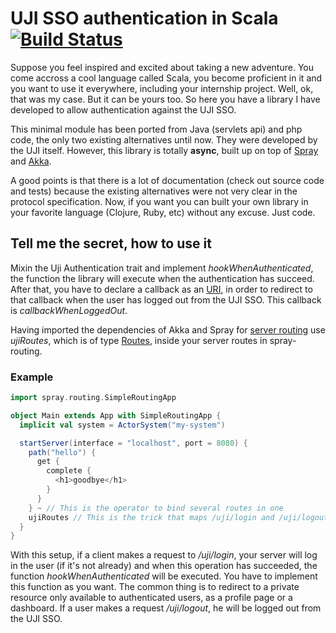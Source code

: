 # UJI SSO authentication in Scala [![Build Status](https://travis-ci.org/jvican/ujisso.svg?branch=master)](https://travis-ci.org/jvican/ujisso)

Suppose you feel inspired and excited about taking a new adventure. You come accross a cool language called Scala, you become proficient in it and you want to use it everywhere,
including your internship project. Well, ok, that was my case. But it can be yours too. So here you have a library I have developed to allow authentication against the UJI SSO.
  
This minimal module has been ported from Java (servlets api) and php code, the only two existing alternatives until now. They were developed by the UJI itself.
However, this library is totally __async__, built up on top of [Spray](http://www.spray.io) and [Akka](http://www.akka.io). 
  
A good points is that there is a lot of documentation (check out source code and tests)
because the existing alternatives were not very clear in the protocol specification. Now, if you want you can built your own library in your favorite language (Clojure, Ruby, etc) without any excuse. Just code.

## Tell me the secret, how to use it

Mixin the Uji Authentication trait and implement _hookWhenAuthenticated_, the function the library will execute when the authentication has succeed. After that, you have to declare a callback as an [URI](http://spray.io/documentation/1.1-SNAPSHOT/api/index.html#spray.http.Uri$), in order to redirect to that callback when the user has logged out from the UJI SSO. This callback is _callbackWhenLoggedOut_.
  
Having imported the dependencies of Akka and Spray for [server routing](http://spray.io/documentation/1.2.3/spray-routing/dependencies/) use _ujiRoutes_, which is of type [Routes](http://spray.io/documentation/1.2.2/spray-routing/key-concepts/routes/), inside your server routes in spray-routing.

### Example
```scala
import spray.routing.SimpleRoutingApp

object Main extends App with SimpleRoutingApp {
  implicit val system = ActorSystem("my-system")

  startServer(interface = "localhost", port = 8080) {
    path("hello") {
      get {
        complete {
          <h1>goodbye</h1>
        }
      }
    } ~ // This is the operator to bind several routes in one
    ujiRoutes // This is the trick that maps /uji/login and /uji/logout
  }
}
```
  
With this setup, if a client makes a request to _/uji/login_, your server will log in the user (if it's not already) and when this operation has succeeded, the function _hookWhenAuthenticated_ will be executed. You have to implement this function as you want. The common thing is to redirect to a private resource only available to authenticated users, as a profile page or a dashboard. If a user makes a request _/uji/logout_, he will be logged out from the UJI SSO.

